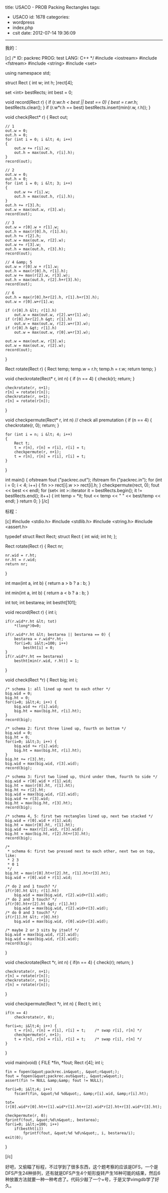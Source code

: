 title: USACO - PROB Packing Rectangles
tags:
  - USACO
id: 1678
categories:
  - wordpress
  - index.php
  - csit
date: 2012-07-14 19:36:09
---

我的：<!--more-->

[c]
/*
ID: packrec
PROG: test
LANG: C++
*/
#include &lt;iostream&gt;
#include &lt;fstream&gt;
#include &lt;string&gt;
#include &lt;set&gt;

using namespace std;

struct Rect
{
    int w;
    int h;
}rect[4];

set &lt;int&gt; bestRects;
int best = 0;

void record(Rect r)
{
    if (r.w*r.h &lt; best || best == 0)
    {
        best = r.w*r.h;
        bestRects.clear();
    }
    if (r.w*r.h == best) bestRects.insert(min(r.w, r.h));
}

void check(Rect* r)
{
    Rect out;

    // 1
    out.w = 0;
    out.h = 0;
    for (int i = 0; i &lt; 4; i++)
    {
        out.w += r[i].w;
        out.h = max(out.h, r[i].h);
    }
    record(out);

    // 2
    out.w = 0;
    out.h = 0;
    for (int i = 0; i &lt; 3; i++)
    {
        out.w += r[i].w;
        out.h = max(out.h, r[i].h);
    }
    out.h += r[3].h;
    out.w = max(out.w, r[3].w);
    record(out);

    // 3
    out.w = r[0].w + r[1].w;
    out.h = max(r[0].h, r[1].h);
    out.h += r[2].h;
    out.w = max(out.w, r[2].w);
    out.w += r[3].w;
    out.h = max(out.h, r[3].h);
    record(out);

    // 4 &amp; 5
    out.w = r[0].w + r[1].w;
    out.h = max(r[0].h, r[1].h);
    out.w += max(r[2].w, r[3].w);
    out.h = max(out.h, r[2].h+r[3].h);
    record(out);

    // 6
    out.h = max(r[0].h+r[2].h, r[1].h+r[3].h);
    out.w = r[0].w+r[1].w;

    if (r[0].h &lt; r[1].h)
        out.w = max(out.w, r[2].w+r[1].w);
    if (r[0].h+r[2].h &gt; r[1].h)
        out.w = max(out.w, r[2].w+r[3].w);
    if (r[0].h &gt; r[1].h)
        out.w = max(out.w, r[0].w+r[3].w);

    out.w = max(out.w, r[3].w);
    out.w = max(out.w, r[2].w);
    record(out);
}

Rect rotate(Rect r)
{
    Rect temp;
    temp.w = r.h;
    temp.h = r.w;
    return temp;
}

void checkrotate(Rect* r, int n)
{
    if (n == 4)
    {
        check(r);
        return;
    }

    checkrotate(r, n+1);
    r[n] = rotate(r[n]);
    checkrotate(r, n+1);
    r[n] = rotate(r[n]);
}

void checkpermute(Rect* r, int n) // check all premutation
{
    if (n == 4)
    {
        checkrotate(r, 0);
        return;
    }

    for (int i = n; i &lt; 4; i++)
    {
        Rect t;
        t = r[n], r[n] = r[i], r[i] = t;
        checkpermute(r, n+1);
        t = r[n], r[n] = r[i], r[i] = t;
    }
}

int main() {
    ofstream fout (&quot;packrec.out&quot;);
    ifstream fin (&quot;packrec.in&quot;);
    for (int i = 0; i &lt; 4; i++)
    {
        fin &gt;&gt; rect[i].w &gt;&gt; rect[i].h;
    }
    checkpermute(rect, 0);
    fout &lt;&lt; best &lt;&lt; endl;
    for (set&lt; int &gt;::iterator it = bestRects.begin(); it != bestRects.end(); it++)
    {
        int temp = *it;
        fout &lt;&lt; temp &lt;&lt; &quot; &quot; &lt;&lt; best/temp &lt;&lt; endl;
    }
    return 0;
}
[/c]

标程：

[c]
#include &lt;stdio.h&gt;
#include &lt;stdlib.h&gt;
#include &lt;string.h&gt;
#include &lt;assert.h&gt;

typedef struct Rect Rect;
struct Rect {
    int wid;
    int ht;
};

Rect
rotate(Rect r)
{
    Rect nr;

    nr.wid = r.ht;
    nr.ht = r.wid;
    return nr;
}

int
max(int a, int b)
{
    return a &gt; b ? a : b;
}

int
min(int a, int b)
{
    return a &lt; b ? a : b;
}

int tot;
int bestarea;
int bestht[101];

void
record(Rect r)
{
    int i;

    if(r.wid*r.ht &lt; tot)
        *(long*)0=0;

    if(r.wid*r.ht &lt; bestarea || bestarea == 0) {
        bestarea = r.wid*r.ht;
        for(i=0; i&lt;=100; i++)
            bestht[i] = 0;
    }
    if(r.wid*r.ht == bestarea)
        bestht[min(r.wid, r.ht)] = 1;
}

void
check(Rect *r)
{
    Rect big;
    int i;

    /* schema 1: all lined up next to each other */
    big.wid = 0;
    big.ht = 0;
    for(i=0; i&lt;4; i++) {
        big.wid += r[i].wid;
        big.ht = max(big.ht, r[i].ht);
    }
    record(big);

    /* schema 2: first three lined up, fourth on bottom */
    big.wid = 0;
    big.ht = 0;
    for(i=0; i&lt;3; i++) {
        big.wid += r[i].wid;
        big.ht = max(big.ht, r[i].ht);
    }
    big.ht += r[3].ht;
    big.wid = max(big.wid, r[3].wid);
    record(big);

    /* schema 3: first two lined up, third under them, fourth to side */
    big.wid = r[0].wid + r[1].wid;
    big.ht = max(r[0].ht, r[1].ht);
    big.ht += r[2].ht;
    big.wid = max(big.wid, r[2].wid);
    big.wid += r[3].wid;
    big.ht = max(big.ht, r[3].ht);
    record(big);

    /* schema 4, 5: first two rectangles lined up, next two stacked */
    big.wid = r[0].wid + r[1].wid;
    big.ht = max(r[0].ht, r[1].ht);
    big.wid += max(r[2].wid, r[3].wid);
    big.ht = max(big.ht, r[2].ht+r[3].ht);
    record(big);

    /*
     * schema 6: first two pressed next to each other, next two on top, like:
     * 2 3
     * 0 1
     */
    big.ht = max(r[0].ht+r[2].ht, r[1].ht+r[3].ht);
    big.wid = r[0].wid + r[1].wid;

    /* do 2 and 1 touch? */
    if(r[0].ht &lt; r[1].ht)
        big.wid = max(big.wid, r[2].wid+r[1].wid);
    /* do 2 and 3 touch? */
    if(r[0].ht+r[2].ht &gt; r[1].ht)
        big.wid = max(big.wid, r[2].wid+r[3].wid);
    /* do 0 and 3 touch? */
    if(r[1].ht &lt; r[0].ht)
        big.wid = max(big.wid, r[0].wid+r[3].wid);

    /* maybe 2 or 3 sits by itself */
    big.wid = max(big.wid, r[2].wid);
    big.wid = max(big.wid, r[3].wid);
    record(big);
}

void
checkrotate(Rect *r, int n)
{
    if(n == 4) {
        check(r);
        return;
    }

    checkrotate(r, n+1);
    r[n] = rotate(r[n]);
    checkrotate(r, n+1);
    r[n] = rotate(r[n]);
}

void
checkpermute(Rect *r, int n)
{
    Rect t;
    int i;

    if(n == 4)
        checkrotate(r, 0);

    for(i=n; i&lt;4; i++) {
        t = r[n], r[n] = r[i], r[i] = t;    /* swap r[i], r[n] */
        checkpermute(r, n+1);
        t = r[n], r[n] = r[i], r[i] = t;    /* swap r[i], r[n] */
    }
}

void
main(void)
{
    FILE *fin, *fout;
    Rect r[4];
    int i;

    fin = fopen(&quot;packrec.in&quot;, &quot;r&quot;);
    fout = fopen(&quot;packrec.out&quot;, &quot;w&quot;);
    assert(fin != NULL &amp;&amp; fout != NULL);

    for(i=0; i&lt;4; i++)
        fscanf(fin, &quot;%d %d&quot;, &amp;r[i].wid, &amp;r[i].ht);

    tot=(r[0].wid*r[0].ht+r[1].wid*r[1].ht+r[2].wid*r[2].ht+r[3].wid*r[3].ht);

    checkpermute(r, 0);
    fprintf(fout, &quot;%d\n&quot;, bestarea);
    for(i=0; i&lt;=100; i++)
        if(bestht[i])
            fprintf(fout, &quot;%d %d\n&quot;, i, bestarea/i);
    exit(0);
}

[/c]

好吧，又偷瞄了标程，不过学到了很多东西，这个题考察的应该是DFS，一个是DFS产生24种排列，还有就是DFS产生4个矩形旋转产生16种可能的结果，然后6种放置方法就要一种一种考虑了。代码少敲了一个+号，于是又学vimgdb学了好久。